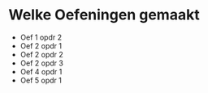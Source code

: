 # Welke Oefeningen gemaakt
- Oef 1 opdr 2
- Oef 2 opdr 1
- Oef 2 opdr 2
- Oef 2 opdr 3
- Oef 4 opdr 1
- Oef 5 opdr 1
